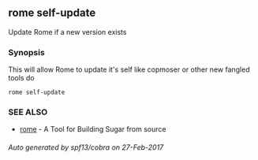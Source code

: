 ## rome self-update

Update Rome if a new version exists

### Synopsis


This will allow Rome to update it's self like copmoser or other new fangled tools do

```
rome self-update
```

### SEE ALSO
* [rome](rome.md)	 - A Tool for Building Sugar from source

###### Auto generated by spf13/cobra on 27-Feb-2017

